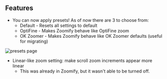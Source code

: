 ## Features

- You can now apply presets! As of now there are 3 to choose from:
    + Default - Resets all settings to default
    + OptiFine - Makes Zoomify behave like OptiFine zoom
    + OK Zoomer - Makes Zoomify behave like OK Zoomer defaults (useful for migrating)

![presets page](https://raw.githubusercontent.com/isXander/Zoomify/1.19/screenshots/presets-page.png)

- Linear-like zoom setting: make scroll zoom increments appear more linear
    + This was already in Zoomify, but it wasn't able to be turned off.


